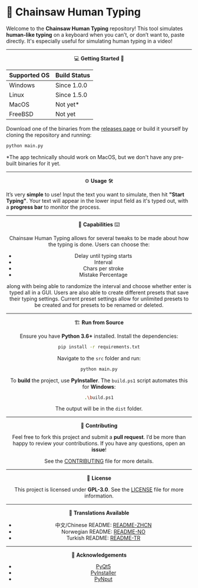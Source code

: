 # 🎯 **Chainsaw Human Typing**

Welcome to the **Chainsaw Human Typing** repository! This tool simulates **human-like typing** on a keyboard when you can’t, or don’t want to, paste directly. It's especially useful for simulating human typing in a video!

---

<div align="center">

💻 **Getting Started** 🚀

</div>

| Supported OS | Build Status |
|--------------|--------------|
| Windows      | Since 1.0.0  |
| Linux        | Since 1.5.0  |
| MacOS        | Not yet*     |
| FreeBSD      | Not yet      |

Download one of the binaries from the [releases page](https://github.com/LyubomirT/chainsaw-human-typing/releases) or build it yourself by cloning the repository and running:

```bash
python main.py
```

*The app technically should work on MacOS, but we don't have any pre-built binaries for it yet.

---

<div align="center">

⚙️ **Usage** 🛠

</div>

It’s very **simple** to use! Input the text you want to simulate, then hit **"Start Typing"**. Your text will appear in the lower input field as it's typed out, with a **progress bar** to monitor the process.

---

<div align="center">

📝 **Capabilities** ⌨️

Chainsaw Human Typing allows for several tweaks to be made about how the typing is done. Users can choose the:
    <ul>
    <li>Delay until typing starts</li>
    <li>Interval</li>
    <li>Chars per stroke</li>
    <li>Mistake Percentage</li>
    </ul>
along with being able to randomize the interval and choose whether enter is typed all in a GUI. 
Users are also able to create different presets that save their typing settings. Current preset settings allow for unlimited presets to be created and for presets to be renamed or deleted.


---

<div align="center">

🏗 **Run from Source**

</div>

Ensure you have **Python 3.6+** installed. Install the dependencies:

```bash
pip install -r requirements.txt
```

Navigate to the `src` folder and run:

```bash
python main.py
```

To **build** the project, use **PyInstaller**. The `build.ps1` script automates this for **Windows**:

```bash
.\build.ps1
```

The output will be in the `dist` folder.

---

<div align="center">

🤝 **Contributing**

</div>

Feel free to fork this project and submit a **pull request**. I’d be more than happy to review your contributions. If you have any questions, open an **issue**!

See the [CONTRIBUTING](CONTRIBUTING.md) file for more details.

---

<div align="center">

📝 **License**

</div>

This project is licensed under **GPL-3.0**. See the [LICENSE](LICENSE) file for more information.

---

<div align="center">

🎌 **Translations Available**

</div>

- 中文/Chinese README: [README-ZHCN](https://github.com/LyubomirT/chainsaw-human-typing/blob/main/readmes/README-Chinese.md)
- Norwegian README: [README-NO](https://github.com/LyubomirT/chainsaw-human-typing/blob/main/readmes/README-Norwegian.md)
- Turkish README: [README-TR](https://github.com/LyubomirT/chainsaw-human-typing/blob/main/readmes/README-Turkish.md)

---

<div align="center">

🙏 **Acknowledgements**

</div>

- [PyQt5](https://pypi.org/project/PyQt5/)
- [PyInstaller](https://pypi.org/project/pyinstaller/)
- [PyNput](https://pypi.org/project/pynput/)